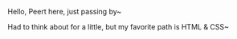 Hello,
Peert here, just passing by~

Had to think about for a little, but my favorite path is HTML & CSS~